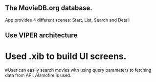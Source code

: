 ## The MovieDB.org database.
App provides 4 different scenes: Start, List, Search and Detail
## Use VIPER architecture
# Used .xib to build UI screens.
#User can easily search movies with using query parameters to fetching data from API. Alamofire is used.
